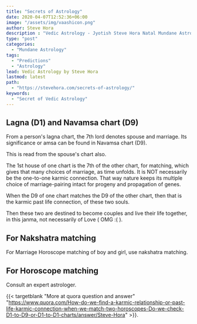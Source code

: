 ```yaml
---
title: "Secrets of Astrology"
date: 2020-04-07T12:52:36+06:00
image: "/assets/img/vaashicon.png"
author: Steve Hora
description : "Vedic Astrology - Jyotish Steve Hora Natal Mundane Astrology Horoscope Reading Predictions Secret"
type: "post"
categories: 
  - "Mundane Astrology"
tags:
  - "Predictions"
  - "Astrology"
lead: Vedic Astrology by Steve Hora
lastmod: latest 
path:
  - "https://stevehora.com/secrets-of-astrology/"
keywords:
  - "Secret of Vedic Astrology"
---
```


## Lagna (D1) and Navamsa chart (D9)
From a person's lagna chart, the 7th lord denotes spouse and marriage.
Its significance or amsa can be found in Navamsa chart (D9).

This is read from the spouse's chart also.

The 1st house of one chart is the 7th of the other chart, for matching, which gives that many choices of marriage, as time unfolds. It is NOT necessarily be the one-to-one karmic connection.
That way nature keeps its multiple choice of marriage-pairing intact for progeny and propagation of genes.

When the D9 of one chart matches the D9 of the other chart, then that is the karmic past life connection,
of these two souls.

Then these two are destined to become couples and live their life together, in this janma, not necessarily of Love ( OMG :( ).

## For Nakshatra matching

For Marriage Horoscope matching of boy and girl, use nakshatra matching.

## For Horoscope matching

Consult an expert astrologer.


{{< targetblank "More at quora question and answer" "https://www.quora.com/How-do-we-find-a-karmic-relationship-or-past-life-karmic-connection-when-we-match-two-horoscopes-Do-we-check-D1-to-D9-or-D1-to-D1-charts/answer/Steve-Hora" >}}.